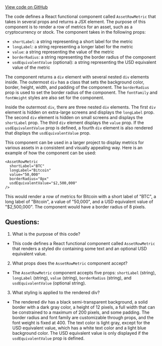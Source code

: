 [View code on GitHub](https://github.com/mrgnlabs/mrgn-ts/apps/marginfi-v2-ui/src/components/AssetsList/AssetRow/AssetRowMetric.tsx)

The code defines a React functional component called `AssetRowMetric` that takes in several props and returns a JSX element. The purpose of this component is to render a row of metrics for an asset, such as a cryptocurrency or stock. The component takes in the following props:

- `shortLabel`: a string representing a short label for the metric
- `longLabel`: a string representing a longer label for the metric
- `value`: a string representing the value of the metric
- `borderRadius`: a string representing the border radius of the component
- `usdEquivalentValue` (optional): a string representing the USD equivalent value of the metric

The component returns a `div` element with several nested `div` elements inside. The outermost `div` has a class that sets the background color, border, height, width, and padding of the component. The `borderRadius` prop is used to set the border radius of the component. The `fontFamily` and `fontWeight` styles are also set for the component.

Inside the outermost `div`, there are three nested `div` elements. The first `div` element is hidden on extra-large screens and displays the `longLabel` prop. The second `div` element is hidden on small screens and displays the `shortLabel` prop. The third `div` element displays the `value` prop. If the `usdEquivalentValue` prop is defined, a fourth `div` element is also rendered that displays the `usdEquivalentValue` prop.

This component can be used in a larger project to display metrics for various assets in a consistent and visually appealing way. Here is an example of how the component can be used:

```
<AssetRowMetric
  shortLabel="BTC"
  longLabel="Bitcoin"
  value="50,000"
  borderRadius="8px"
  usdEquivalentValue="$2,500,000"
/>
```

This would render a row of metrics for Bitcoin with a short label of "BTC", a long label of "Bitcoin", a value of "50,000", and a USD equivalent value of "$2,500,000". The component would have a border radius of 8 pixels.

## Questions:

1.  What is the purpose of this code?

- This code defines a React functional component called `AssetRowMetric` that renders a styled div containing some text and an optional USD equivalent value.

2. What props does the `AssetRowMetric` component accept?

- The `AssetRowMetric` component accepts five props: `shortLabel` (string), `longLabel` (string), `value` (string), `borderRadius` (string), and `usdEquivalentValue` (optional string).

3. What styling is applied to the rendered div?

- The rendered div has a black semi-transparent background, a solid border with a dark gray color, a height of 12 pixels, a full width that can be constrained to a maximum of 200 pixels, and some padding. The border radius and font family are customizable through props, and the font weight is fixed at 400. The text color is light gray, except for the USD equivalent value, which has a white text color and a light blue background color. The USD equivalent value is only displayed if the `usdEquivalentValue` prop is defined.
